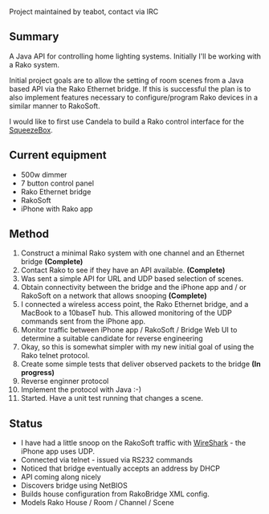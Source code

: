 Project maintained by teabot, contact via IRC
## Summary ##
A Java API for controlling home lighting systems. Initially I'll be working with a Rako system.

Initial project goals are to allow the setting of room scenes from a Java based API via the Rako Ethernet bridge. If this is successful the plan is to also implement features necessary to configure/program Rako devices in a similar manner to RakoSoft.

I would like to first use Candela to build a Rako control interface for the [SqueezeBox](http://www.logitechsqueezebox.com/).

## Current equipment ##
  * 500w dimmer
  * 7 button control panel
  * Rako Ethernet bridge
  * RakoSoft
  * iPhone with Rako app

## Method ##
  1. Construct a minimal Rako system with one channel and an Ethernet bridge **(Complete)**
  1. Contact Rako to see if they have an API available. **(Complete)**
  1. Was sent a simple API for URL and UDP based selection of scenes.
  1. Obtain connectivity between the bridge and the iPhone app and / or RakoSoft on a network that allows snooping **(Complete)**
  1. I connected a wireless access point, the Rako Ethernet bridge, and a MacBook to a 10baseT hub. This allowed monitoring of the UDP commands sent from the iPhone app.
  1. Monitor traffic between iPhone app / RakoSoft / Bridge Web UI to determine a suitable candidate for reverse engineering
  1. Okay, so this is somewhat simpler with my new initial goal of using the Rako telnet protocol.
  1. Create some simple tests that deliver observed packets to the bridge **(In progress)**
  1. Reverse enginner protocol
  1. Implement the protocol with Java :-)
  1. Started. Have a unit test running that changes a scene.

## Status ##
  * I have had a little snoop on the RakoSoft traffic with [WireShark](http://www.wireshark.org/) - the iPhone app uses UDP.
  * Connected via telnet - issued via RS232 commands
  * Noticed that bridge eventually accepts an address by DHCP
  * API coming along nicely
  * Discovers bridge using NetBIOS
  * Builds house configuration from RakoBridge XML config.
  * Models Rako House / Room / Channel / Scene